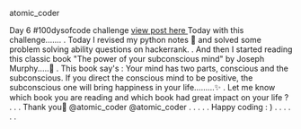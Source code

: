 atomic_coder

Day 6 #100dysofcode challenge [ view post here ](https://www.instagram.com/p/CLKotFPMewL/ "Goto Day6 post")
Today with this challenge.......
.
Today I revised my python notes 📝 and solved some problem solving ability questions on hackerrank.
.
And then I started reading this classic book "The power of your subconscious mind" by Joseph Murphy.....📓
.
This book say's : Your mind has two parts, conscious and the subconscious. If you direct the conscious mind to be positive, the subconscious one will bring happiness in your life.........✨
.
Let me know which book you are reading and which book had great impact on your life ?
.
.
.
Thank you🤗
@atomic_coder
@atomic_coder
.
.
.
.
.
Happy coding : )
.
.
.
.
.
.